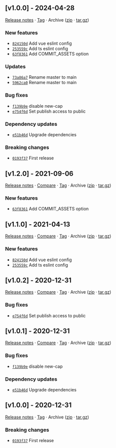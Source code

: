 ## [v1.0.0] - 2024-04-28

[Release notes](https://github.com/rdwz/betahuhn-config/releases/tag/v1.0.0) · [Tag](https://github.com/rdwz/betahuhn-config/tree/v1.0.0) · Archive ([zip](https://github.com/rdwz/betahuhn-config/archive/v1.0.0.zip) · [tar.gz](https://github.com/rdwz/betahuhn-config/archive/v1.0.0.tar.gz))

### New features

- [`824150d`](https://github.com/rdwz/betahuhn-config/commit/824150d)  Add vue eslint config
- [`253559c`](https://github.com/rdwz/betahuhn-config/commit/253559c)  Add ts eslint config
- [`63f8361`](https://github.com/rdwz/betahuhn-config/commit/63f8361)  Add COMMIT_ASSETS option

### Updates

- [`73a86a7`](https://github.com/rdwz/betahuhn-config/commit/73a86a7)   Rename master to main
- [`5962ca0`](https://github.com/rdwz/betahuhn-config/commit/5962ca0)  Rename master to main

### Bug fixes

- [`f139b9e`](https://github.com/rdwz/betahuhn-config/commit/f139b9e)  disable new-cap
- [`e754f6d`](https://github.com/rdwz/betahuhn-config/commit/e754f6d)  Set publish access to public

### Dependency updates

- [`e51b46d`](https://github.com/rdwz/betahuhn-config/commit/e51b46d)  Upgrade dependencies

### Breaking changes

- [`0193f37`](https://github.com/rdwz/betahuhn-config/commit/0193f37)  First release

## [v1.2.0] - 2021-09-06

[Release notes](https://github.com/betahuhn/config/releases/tag/v1.2.0) · [Compare](https://github.com/betahuhn/config/compare/v1.1.0...v1.2.0) · [Tag](https://github.com/betahuhn/config/tree/v1.2.0) · Archive ([zip](https://github.com/betahuhn/config/archive/v1.2.0.zip) · [tar.gz](https://github.com/betahuhn/config/archive/v1.2.0.tar.gz))

### New features

- [`63f8361`](https://github.com/betahuhn/config/commit/63f8361)  Add COMMIT_ASSETS option

## [v1.1.0] - 2021-04-13

[Release notes](https://github.com/betahuhn/config/releases/tag/v1.1.0) · [Compare](https://github.com/betahuhn/config/compare/v1.0.2...v1.1.0) · [Tag](https://github.com/betahuhn/config/tree/v1.1.0) · Archive ([zip](https://github.com/betahuhn/config/archive/v1.1.0.zip) · [tar.gz](https://github.com/betahuhn/config/archive/v1.1.0.tar.gz))

### New features

- [`824150d`](https://github.com/betahuhn/config/commit/824150d)  Add vue eslint config
- [`253559c`](https://github.com/betahuhn/config/commit/253559c)  Add ts eslint config

## [v1.0.2] - 2020-12-31

[Release notes](https://github.com/betahuhn/config/releases/tag/v1.0.2) · [Compare](https://github.com/betahuhn/config/compare/v1.0.1...v1.0.2) · [Tag](https://github.com/betahuhn/config/tree/v1.0.2) · Archive ([zip](https://github.com/betahuhn/config/archive/v1.0.2.zip) · [tar.gz](https://github.com/betahuhn/config/archive/v1.0.2.tar.gz))

### Bug fixes

- [`e754f6d`](https://github.com/betahuhn/config/commit/e754f6d)  Set publish access to public

## [v1.0.1] - 2020-12-31

[Release notes](https://github.com/betahuhn/config/releases/tag/v1.0.1) · [Compare](https://github.com/betahuhn/config/compare/v1.0.0...v1.0.1) · [Tag](https://github.com/betahuhn/config/tree/v1.0.1) · Archive ([zip](https://github.com/betahuhn/config/archive/v1.0.1.zip) · [tar.gz](https://github.com/betahuhn/config/archive/v1.0.1.tar.gz))

### Bug fixes

- [`f139b9e`](https://github.com/betahuhn/config/commit/f139b9e)  disable new-cap

### Dependency updates

- [`e51b46d`](https://github.com/betahuhn/config/commit/e51b46d)  Upgrade dependencies

## [v1.0.0] - 2020-12-31

[Release notes](https://github.com/betahuhn/config/releases/tag/v1.0.0) · [Tag](https://github.com/betahuhn/config/tree/v1.0.0) · Archive ([zip](https://github.com/betahuhn/config/archive/v1.0.0.zip) · [tar.gz](https://github.com/betahuhn/config/archive/v1.0.0.tar.gz))

### Breaking changes

- [`0193f37`](https://github.com/betahuhn/config/commit/0193f37)  First release
